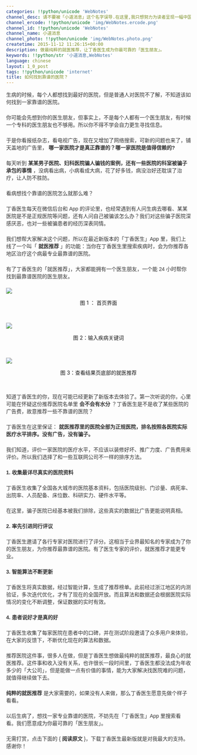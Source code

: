 ```yaml
---
categories: !!python/unicode 'WebNotes'
channel_desc: 请不要被「小道消息」这个名字误导.在这里,我只想努力为读者呈现一幅中国互联网的清明上河图.
channel_ercode: !!python/unicode 'img/WebNotes.ercode.png'
channel_id: !!python/unicode 'WebNotes'
channel_name: 小道消息
channel_photo: !!python/unicode 'img/WebNotes.photo.png'
createtime: 2015-11-12 11:26:15+00:00
description: 做最纯粹的就医推荐，让丁香医生成为你最可靠的「医生朋友」。
keywords: !!python/str '小道消息,WebNotes'
language: chinese
layout: 1_0_post
tags: !!python/unicode 'internet'
title: 如何找到靠谱的医院？
---
```

<div class="rich_media_content" id="js_content">
<p style="font-family: Avenir, sans-serif; border: 0px; margin-top: 2px; margin-bottom: 22px; outline: 0px; color: rgb(51, 51, 51); white-space: normal;">
         生病的时候，每个人都想找到最好的医院，但是普通人对医院不了解，不知道该如何找到一家靠谱的医院。
         <br/>
</p>
<p style="font-family: Avenir, sans-serif; border: 0px; margin-top: 2px; margin-bottom: 22px; outline: 0px; color: rgb(51, 51, 51); white-space: normal;">
         你可能会先想到你的医生朋友，但事实上，不是每个人都有一个医生朋友，有时候一个专科的医生朋友也不够用。所以你不得不学会自力更生寻找信息。
        </p>
<p style="font-family: Avenir, sans-serif; border: 0px; margin-top: 2px; margin-bottom: 22px; outline: 0px; color: rgb(51, 51, 51); white-space: normal;">
         于是你看报纸杂志，看电视广告，现在又增加了网络搜索，可新的问题也来了，铺天盖地的广告里，
         <strong>
          哪一家医院才是真正靠谱的？哪一家医院是值得信赖的?
         </strong>
</p>
<p style="font-family: Avenir, sans-serif; border: 0px; margin-top: 2px; margin-bottom: 22px; outline: 0px; color: rgb(51, 51, 51); white-space: normal;">
         每天听到
         <strong>
          某某男子医院、妇科医院骗人骗钱的案例，还有一些医院的科室被骗子承包的事情
         </strong>
         ，没病看出病，小病看成大病，花了好多钱，病没治好还耽误了治疗，让人防不胜防。
        </p>
<p style="font-family: Avenir, sans-serif; border: 0px; margin-top: 2px; margin-bottom: 22px; outline: 0px; color: rgb(51, 51, 51); white-space: normal;">
         看病想找个靠谱的医院怎么就那么难？
        </p>
<p style="font-family: Avenir, sans-serif; border: 0px; margin-top: 2px; margin-bottom: 22px; outline: 0px; color: rgb(51, 51, 51); white-space: normal;">
         丁香医生每天在微信后台和 App 的评论里，也经常遇到有人问生病去哪看、某某医院是不是正规医院等问题，还有人问自己被骗该怎么办？我们对这些骗子医院深感厌恶，也对一些被骗患者的经历深表同情。
        </p>
<p style="font-family: Avenir, sans-serif; border: 0px; margin-top: 2px; margin-bottom: 22px; outline: 0px; color: rgb(51, 51, 51); white-space: normal;">
         我们想帮大家解决这个问题，所以在最近新版本的「丁香医生」App 里，我们上线了一个叫「
         <strong>
          就医推荐
         </strong>
         」的功能：当你在丁香医生里搜索疾病时，会为你推荐各地区治疗这个病最专业最靠谱的医院。
        </p>
<p style="font-family: Avenir, sans-serif; border: 0px; margin-top: 2px; margin-bottom: 22px; outline: 0px; color: rgb(51, 51, 51); white-space: normal;">
         有了丁香医生的「就医推荐」，大家都能拥有一个医生朋友，一个能 24 小时帮你找到最靠谱医院的医生朋友。
        </p>
<p>
<img data-ratio="1.7787769784172662" data-s="300,640" data-src="" data-type="jpeg" data-w="" src="{{ '/img/ow5rEn8QGlEmkSrC4JbmNphFLugjksiaJp39x6roXFSu2t2Owd9v9TtMLvN9fQ0XHrKAVQsOJyyiaBNWJicum7VDg.jpeg' | prepend: site.img | replace: '//','/' }}" style=""/>
</p>
<p style="text-align: center;">
         图 1
         <span style="text-align: center;">
          ：
         </span>
         首页界面
        </p>
<p style="text-align: center;">
<br/>
</p>
<p>
<img data-ratio="1.7787769784172662" data-s="300,640" data-src="" data-type="jpeg" data-w="" src="{{ '/img/ow5rEn8QGlEmkSrC4JbmNphFLugjksiaJUIwx08micq9RicoGhxNuKvicnULs19FNG5LPYPdsVd60icnXDo1icTK2saQ.jpeg' | prepend: site.img | replace: '//','/' }}" style=""/>
</p>
<p style="text-align: center;">
         图 2：输入疾病关键词
        </p>
<p style="text-align: center;">
<br/>
</p>
<p>
<img data-ratio="1.7787769784172662" data-s="300,640" data-src="" data-type="jpeg" data-w="" src="{{ '/img/ow5rEn8QGlEmkSrC4JbmNphFLugjksiaJnzpDyCLt3EuCAdaE6RibonKvbUXznaiaQIfB962buZd5iammIwYpy5fww.jpeg' | prepend: site.img | replace: '//','/' }}" style=""/>
</p>
<p style="text-align: center;">
         图 3：查看结果页底部的就医推荐
        </p>
<p>
<br/>
</p>
<p style="font-family: Avenir, sans-serif; border: 0px; margin-top: 2px; margin-bottom: 22px; outline: 0px; color: rgb(51, 51, 51); white-space: normal;">
         知道丁香医生的你，现在可能已经更新了新版本去体验了。第一次听说的你，心里可能在怀疑这份推荐医院名单里
         <strong>
          会不会有水分
         </strong>
         ？丁香医生是不是收了某些医院的广告费，故意推荐一些不靠谱的医院？
        </p>
<p style="font-family: Avenir, sans-serif; border: 0px; margin-top: 2px; margin-bottom: 22px; outline: 0px; color: rgb(51, 51, 51); white-space: normal;">
         丁香医生在这里保证：
         <strong>
          就医推荐里的医院全部为正规医院，排名按照各医院实际医疗水平排序。没有广告，没有骗子。
         </strong>
</p>
<p style="font-family: Avenir, sans-serif; border: 0px; margin-top: 2px; margin-bottom: 22px; outline: 0px; color: rgb(51, 51, 51); white-space: normal;">
         我们知道，评价一家医院的医疗水平，不应该以装修好坏、推广力度、广告费用来评价。所以我们选择了和一些互联网公司不一样的排序方法。
        </p>
<p style="font-family: Avenir, sans-serif; border: 0px; margin-top: 2px; margin-bottom: 22px; outline: 0px; color: rgb(51, 51, 51); white-space: normal;">
<strong>
          1. 收集最详尽真实的医院资料
         </strong>
</p>
<p style="font-family: Avenir, sans-serif; border: 0px; margin-top: 2px; margin-bottom: 22px; outline: 0px; color: rgb(51, 51, 51); white-space: normal;">
         丁香医生收集了全国各大城市的医院基本资料，包括医院级别、门诊量、病死率、出院率、人员配备、床位数、科研实力、硬件水平等。
        </p>
<p style="font-family: Avenir, sans-serif; border: 0px; margin-top: 2px; margin-bottom: 22px; outline: 0px; color: rgb(51, 51, 51); white-space: normal;">
         在这里，骗子医院已经基本被我们排除，这些真实的数据比广告更能说明真相。
        </p>
<p style="font-family: Avenir, sans-serif; border: 0px; margin-top: 2px; margin-bottom: 22px; outline: 0px; color: rgb(51, 51, 51); white-space: normal;">
<strong>
          2. 率先引进同行评议
         </strong>
</p>
<p style="font-family: Avenir, sans-serif; border: 0px; margin-top: 2px; margin-bottom: 22px; outline: 0px; color: rgb(51, 51, 51); white-space: normal;">
         丁香医生邀请了各行专家对医院进行了评分。这相当于业界最知名的专家成为了你的医生朋友，为你推荐最靠谱的医院。有了医生专家的评价，就医推荐才能更专业。
        </p>
<p style="font-family: Avenir, sans-serif; border: 0px; margin-top: 2px; margin-bottom: 22px; outline: 0px; color: rgb(51, 51, 51); white-space: normal;">
<strong>
          3. 智能算法不断更新
         </strong>
</p>
<p style="font-family: Avenir, sans-serif; border: 0px; margin-top: 2px; margin-bottom: 22px; outline: 0px; color: rgb(51, 51, 51); white-space: normal;">
         丁香医生将真实数据，经过智能计算，生成了推荐榜单。此前经过浙江地区的内测验证，多次迭代优化，才有了现在的全国开放。而且算法和数据还会根据医院实际情况的变化不断调整，保证数据的实时有效。
        </p>
<p style="font-family: Avenir, sans-serif; border: 0px; margin-top: 2px; margin-bottom: 22px; outline: 0px; color: rgb(51, 51, 51); white-space: normal;">
<strong>
          4. 患者说好才是真的好
         </strong>
</p>
<p style="font-family: Avenir, sans-serif; border: 0px; margin-top: 2px; margin-bottom: 22px; outline: 0px; color: rgb(51, 51, 51); white-space: normal;">
         丁香医生收集了每家医院在患者中的口碑，并在测试阶段邀请了众多用户来体验，在大家的反馈下，不断优化现在的算法和数据。
        </p>
<p style="font-family: Avenir, sans-serif; border: 0px; margin-top: 2px; margin-bottom: 22px; outline: 0px; color: rgb(51, 51, 51); white-space: normal;">
         推荐医院这件事，很多人在做，但是丁香医生想做最纯粹的就医推荐，最良心的就医推荐。这件事和收入没有关系，也许很长一段时间里，丁香医生都没法成为年收多少的「大公司」，但是能做一点有价值的事情，能为大家解决找医院难的问题，就值得继续做下去。
        </p>
<p style="font-family: Avenir, sans-serif; border: 0px; margin-top: 2px; margin-bottom: 22px; outline: 0px; color: rgb(51, 51, 51); white-space: normal;">
<strong>
          纯粹的就医推荐
         </strong>
         是大家需要的，如果没有人来做，那么丁香医生愿意先做个样子看看。
        </p>
<p style="font-family: Avenir, sans-serif; border: 0px; margin-top: 2px; margin-bottom: 22px; outline: 0px; color: rgb(51, 51, 51); white-space: normal;">
         以后生病了，想找一家专业靠谱的医院，不妨先在「丁香医生」App 里搜索看看。我们愿意成为你最可靠的「医生朋友」。
        </p>
<p style="font-family: Avenir, sans-serif; border: 0px; margin-top: 2px; margin-bottom: 22px; outline: 0px; color: rgb(51, 51, 51); white-space: normal;">
         无需打赏，点击下面的 {
         <strong>
          阅读原文
         </strong>
         }，下载丁香医生最新版就是对我最大的支持。感谢你！
        </p>
</div>